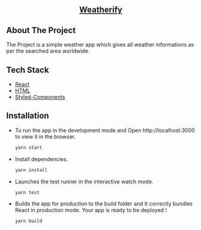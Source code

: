 <p align="center">
  <a href="https://weather-app-e97.netlify.app/">
    <h2 align="center">Weatherify</h2>
  </a>

## About The Project

The Project is a simple weather app which gives all weather informations as per the searched area worldwide.

## Tech Stack

* [React](https://reactjs.org/)
* [HTML](https://www.w3schools.com/html/)
* [Styled-Components](https://styled-components.com/)


## Installation

* To run the app in the development mode and Open http://localhost:3000 to view it in the browser.

    ```sh
    yarn start
    ```

* Install dependencies.

    ```sh
    yarn install
    ```
 
* Launches the test runner in the interactive watch mode.

    ```sh
    yarn test
    ```

* Builds the app for production to the build folder and It correctly bundles React in production mode. Your app is ready to be deployed !

    ```sh
    yarn build
    ```
